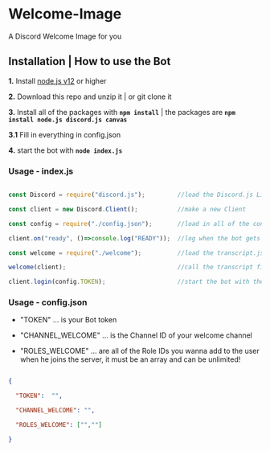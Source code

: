 # Welcome-Image
A Discord Welcome Image for you
## Installation | How to use the Bot

 **1.** Install [node.js v12](https://nodejs.org/api/cli.html#cli_unhandled_rejections_mode) or higher

 **2.** Download this repo and unzip it    |    or git clone it

 

 **3.** Install all of the packages with **`npm install`**     |  the packages are   **`npm install node.js discord.js canvas`**

 

 **3.1** Fill in everything in config.json

 

 **4.** start the bot with **`node index.js`**

### Usage - index.js

```javascript

const Discord = require("discord.js");         //load the Discord.js Library

const client = new Discord.Client();           //make a new Client

const config = require("./config.json");       //load in all of the config files

client.on("ready", ()=>console.log("READY"));  //log when the bot gets ready

const welcome = require("./welcome");          //load the transcript.js file

welcome(client);                               //call the transcript file with the client, the COMMAND, and the maximum of messages to fetch 

client.login(config.TOKEN);                    //start the bot with the bot token

```

### Usage - config.json

- "TOKEN"           ... is your Bot token

- "CHANNEL_WELCOME" ... is the Channel ID of your welcome channel

- "ROLES_WELCOME"   ... are all of the Role IDs you wanna add to the user when he joins the server, it must be an array and can be unlimited!

```json

{

  "TOKEN":  "",

  "CHANNEL_WELCOME": "",

  "ROLES_WELCOME": ["",""]

}

```

